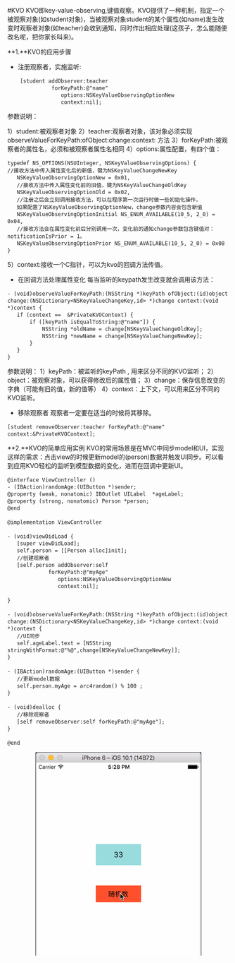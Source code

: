 #KVO
KVO即key-value-observing,键值观察。KVO提供了一种机制，指定一个被观察对象(如student对象)，当被观察对象student的某个属性(如name)发生改变时观察者对象(如teacher)会收到通知，同时作出相应处理(这孩子，怎么能随便改名呢，把你家长叫来)。

**1.**KVO的应用步骤
- 注册观察者，实施监听:
```objc
    [student addObserver:teacher
              forKeyPath:@"name"
                 options:NSKeyValueObservingOptionNew
                 context:nil];
```
参数说明：

 1）student:被观察者对象
 2）teacher:观察者对象，该对象必须实现    
    observeValueForKeyPath:ofObject:change:context: 方法
 3）forKeyPath:被观察者的属性名，必须和被观察者属性名相同
 4）options:属性配置，有四个值：
 ```objc
 typedef NS_OPTIONS(NSUInteger, NSKeyValueObservingOptions) {
 //接收方法中传入属性变化后的新值，键为NSKeyValueChangeNewKey
    NSKeyValueObservingOptionNew = 0x01,
    //接收方法中传入属性变化前的旧值，键为NSKeyValueChangeOldKey
    NSKeyValueObservingOptionOld = 0x02,
    //注册之后会立刻调用接收方法，可以在程序第一次运行时做一些初始化操作，
    如果配置了NSKeyValueObservingOptionNew，change参数内容会包含新值
    NSKeyValueObservingOptionInitial NS_ENUM_AVAILABLE(10_5, 2_0) = 0x04,
    //接收方法会在属性变化前后分别调用一次，变化前的通知change参数包含键值对：notificationIsPrior = 1。
    NSKeyValueObservingOptionPrior NS_ENUM_AVAILABLE(10_5, 2_0) = 0x08
 }
 ```
 5）context:接收一个C指针，可以为kvo的回调方法传值。

- 在回调方法处理属性变化
每当监听的keypath发生改变就会调用该方法：

 ```objc
 - (void)observeValueForKeyPath:(NSString *)keyPath ofObject:(id)object change:(NSDictionary<NSKeyValueChangeKey,id> *)change context:(void *)context {
    if (context ==  &PrivateKVOContext) {
        if ([keyPath isEqualToString:@"name"]) {
            NSString *oldName = change[NSKeyValueChangeOldKey];
            NSString *newName = change[NSKeyValueChangeNewKey];
        }
    }
}
```
参数说明：
1）keyPath：被监听的keyPath , 用来区分不同的KVO监听；
2）object：被观察对象，可以获得修改后的属性值；
3）change：保存信息改变的字典（可能有旧的值，新的值等）
4）context：上下文，可以用来区分不同的KVO监听。

- 移除观察者
观察者一定要在适当的时候将其移除。
```objc
[student removeObserver:teacher forKeyPath:@"name" context:&PrivateKVOContext];
```

**2.**KVO的简单应用实例
KVO的常用场景是在MVC中同步model和UI，实现这样的需求：点击view的时候更新model的(person)数据并触发UI同步。可以看到应用KVO轻松的监听到模型数据的变化，进而在回调中更新UI。

 ```objc
@interface ViewController ()
- (IBAction)randomAge:(UIButton *)sender;
@property (weak, nonatomic) IBOutlet UILabel  *ageLabel;
@property (strong, nonatomic) Person *person;
@end

 @implementation ViewController

- (void)viewDidLoad {
    [super viewDidLoad];
    self.person = [[Person alloc]init];
    //创建观察者
    [self.person addObserver:self
              forKeyPath:@"myAge"
                 options:NSKeyValueObservingOptionNew
                 context:nil];

 }
 
- (void)observeValueForKeyPath:(NSString *)keyPath ofObject:(id)object change:(NSDictionary<NSKeyValueChangeKey,id> *)change context:(void *)context {
    //UI同步
    self.ageLabel.text = [NSString stringWithFormat:@"%@",change[NSKeyValueChangeNewKey]];
}

- (IBAction)randomAge:(UIButton *)sender {
    //更新model数据
    self.person.myAge = arc4random() % 100 ;
}

- (void)dealloc {
    //移除观察者
    [self removeObserver:self forKeyPath:@"myAge"];
}
 
 @end
 ```
 <div align="center">
 <img src = "assets/pic8-1.gif"</>
</div>


